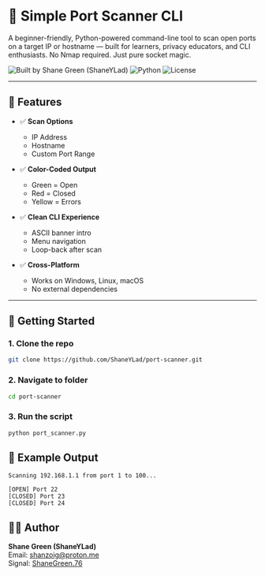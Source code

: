 # 🛜 Simple Port Scanner CLI

A beginner-friendly, Python-powered command-line tool to scan open ports on a target IP or hostname — built for learners, privacy educators, and CLI enthusiasts. No Nmap required. Just pure socket magic.

![Built by Shane Green (ShaneYLad)](https://img.shields.io/badge/Built%20by-Shane%20Green%20(ShaneYLad)-blueviolet) 
![Python](https://img.shields.io/badge/Python-3.10%2B-blue) 
![License](https://img.shields.io/badge/License-MIT-green)

---

## 🧠 Features

- ✅ **Scan Options**  
  - IP Address  
  - Hostname  
  - Custom Port Range

- ✅ **Color-Coded Output**  
  - Green = Open  
  - Red = Closed  
  - Yellow = Errors

- ✅ **Clean CLI Experience**  
  - ASCII banner intro  
  - Menu navigation  
  - Loop-back after scan

- ✅ **Cross-Platform**  
  - Works on Windows, Linux, macOS  
  - No external dependencies

---

## 🚀 Getting Started

### 1. Clone the repo

```bash
git clone https://github.com/ShaneYLad/port-scanner.git
```

### 2. Navigate to folder
```bash
cd port-scanner
```
### 3. Run the script
```py
python port_scanner.py
```
## 🧪 Example Output
```
Scanning 192.168.1.1 from port 1 to 100...

[OPEN] Port 22
[CLOSED] Port 23
[CLOSED] Port 24
```

## 🧑‍💻 Author
**Shane Green (ShaneYLad)**  
Email: [shanzoig@proton.me](mailto:shanzoig@proton.me)   
Signal: [ShaneGreen.76](https://signal.me/#eu/4fPKFJ5PoE7nb0EgDM5DKx2LlOy2ebWx6JBoCaahT04sMW92hJhMC54AJrfE6Iwk)  

